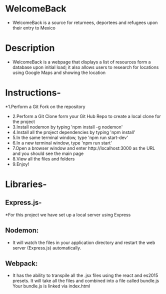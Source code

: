 # WelcomeBack
* WelcomeBack is a source for returnees, deportees and refugees upon their entry to Mexico

# Description

* WelcomeBack is a webpage that displays a list of resources form a database upon initial load; it also allows users to research for locations using Google Maps and showing the location

# Instructions-
*1.Perform a Git Fork on the repository
* 2.Perform a Git Clone form your Git Hub Repo to create a local clone for the project
* 3.Install nodemon by typing 'npm install -g nodemon'
* 4.Install all the project dependencies by typing 'npm install'
* 5.In the same terminal window, type 'npm run start-dev'
* 6.In a new terminal window, type 'npm run start'
* 7.Open a browser window and enter http://localhost:3000 as the URL    and you should see the main page
* 8.View all the files and folders
* 9.Enjoy!

# Libraries-
## Express.js-
*For this project we have set up a local server using Express
## Nodemon:
* It will watch the files in your application directory and restart the web server (Express.js) automatically.
## Webpack:
* It has the ability to transpile all the .jsx files using the react and es2015 presets. It will take all the files and combined into a file called bundle.js Your bundle.js is linked via index.html
